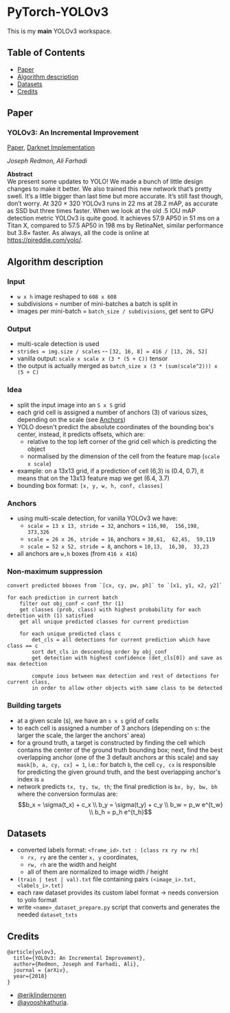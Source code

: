 # PyTorch-YOLOv3

This is my **main** YOLOv3 workspace.

## Table of Contents
* [Paper](#paper)
* [Algorithm description](#algorithm-description)
* [Datasets](#datasets)
* [Credits](#credits)


## Paper
### YOLOv3: An Incremental Improvement

[Paper](https://pjreddie.com/media/files/papers/YOLOv3.pdf),  [Darknet Implementation](https://github.com/pjreddie/darknet)

_Joseph Redmon, Ali Farhadi_ <br>

**Abstract** <br>
We present some updates to YOLO! We made a bunch of little design changes to make it better. We also trained this new network that’s pretty swell. It’s a little bigger than last time but more accurate. It’s still fast though, don’t worry. At 320 × 320 YOLOv3 runs in 22 ms at 28.2 mAP, as accurate as SSD but three times faster. When we look at the old .5 IOU mAP detection metric YOLOv3 is quite good. It achieves 57.9 AP50 in 51 ms on a Titan X, compared to 57.5 AP50 in 198 ms by RetinaNet, similar performance but 3.8× faster. As always, all the code is online at https://pjreddie.com/yolo/.



## Algorithm description
### Input
- `w x h` image reshaped to `608 x 608`
- subdivisions = number of mini-batches a batch is split in
- images per mini-batch = `batch_size / subdivisions`, get sent to GPU

### Output
- multi-scale detection is used
- `strides = img.size / scales` -- `[32, 16, 8] = 416 / [13, 26, 52]`
- vanilla output: `scale x scale x (3 * (5 + C))` tensor
- the output is actually merged as `batch_size x (3 * (sum(scale^2))) x (5 + C)`

### Idea
- split the input image into an `S x S` grid
- each grid cell is assigned a number of anchors (3) of various sizes, depending on the scale
(see [Anchors](#anchors))
- YOLO doesn't predict the absolute coordinates of the bounding box's center,
instead, it predicts offsets, which are:
    - relative to the top left corner of the grid cell which is predicting the object
    - normalised by the dimension of the cell from the feature map (`scale x scale`)
- example: on a 13x13 grid, if a prediction of cell (6,3) is (0.4, 0.7), it means that
on the 13x13 feature map we get (6.4, 3.7)
- bounding box format: `[x, y, w, h, conf, classes]`

### Anchors
- using multi-scale detection, for vanilla YOLOv3 we have:
    - `scale = 13 x 13, stride = 32`, anchors = `116,90,  156,198,  373,326`
    - `scale = 26 x 26, stride = 16`, anchors = `30,61,  62,45,  59,119`
    - `scale = 52 x 52, stride = 8`, anchors = `10,13,  16,30,  33,23`
- all anchors are `w,h` boxes (from `416 x 416`)

### Non-maximum suppression
```
convert predicted bboxes from `[cx, cy, pw, ph]` to `[x1, y1, x2, y2]`

for each prediction in current batch
    filter out obj_conf < conf_thr (1)
    get classes (prob, class) with highest probability for each detection with (1) satisfied
    get all unique predicted classes for current prediction

    for each unique predicted class c
        det_cls = all detections for current prediction which have class == c
        sort det_cls in descending order by obj_conf
        get detection with highest confidence (det_cls[0]) and save as max detection

        compute ious between max detection and rest of detections for current class,
        in order to allow other objects with same class to be detected
```

### Building targets
- at a given scale (s), we have an `s x s` grid of cells
- to each cell is assigned a number of 3 anchors (depending on `s`: the larger the scale, the larger the anchors' area)
- for a ground truth, a target is constructed by finding the cell which contains the center of the ground truth bounding box;
next, find the best overlapping anchor (one of the 3 default anchors ar this scale) and say
`mask[b, a, cy, cx] = 1`, i.e.: for batch `b`, the cell `cy, cx` is responsible for predicting the given ground truth,
and the best overlapping anchor's index is `a`
- network predicts `tx, ty, tw, th`; the final prediction is `bx, by, bw, bh` where the conversion formulas are:
$$b_x = \sigma(t_x) + c_x \\ b_y = \sigma(t_y) + c_y \\ b_w = p_w e^{t_w} \\ b_h = p_h e^{t_h}$$

## Datasets
- converted labels format: `<frame_id>.txt : [class rx ry rw rh]`
	- `rx, ry` are the center `x, y` coordinates,
    - `rw, rh` are the width and height
    - all of them are normalized to image width / height
- `(train | test | val).txt` file containing pairs `(<image_i>.txt, <labels_i>.txt)`
- each raw dataset provides its custom label format -> needs conversion to yolo format
- write `<name>_dataset_prepare.py` script that converts and generates the needed `dataset_txts`

## Credits
```
@article{yolov3,
  title={YOLOv3: An Incremental Improvement},
  author={Redmon, Joseph and Farhadi, Ali},
  journal = {arXiv},
  year={2018}
}
```

- [@eriklindernoren](https://github.com/eriklindernoren/PyTorch-YOLOv3)
- [@ayooshkathuria](https://github.com/ayooshkathuria/pytorch-yolo-v3).
